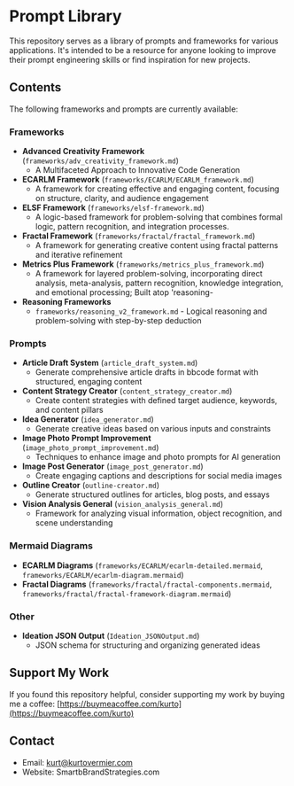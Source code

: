 # Prompt Library

This repository serves as a library of prompts and frameworks for various applications. It's intended to be a resource for anyone looking to improve their prompt engineering skills or find inspiration for new projects.

## Contents

The following frameworks and prompts are currently available:

### Frameworks

- **Advanced Creativity Framework** (`frameworks/adv_creativity_framework.md`)
    - A Multifaceted Approach to Innovative Code Generation
- **ECARLM Framework** (`frameworks/ECARLM/ECARLM_framework.md`)
    - A framework for creating effective and engaging content, focusing on structure, clarity, and audience engagement
- **ELSF Framework** (`frameworks/elsf-framework.md`)
    - A logic-based framework for problem-solving that combines formal logic, pattern recognition, and integration processes.
- **Fractal Framework** (`frameworks/fractal/fractal_framework.md`)
    - A framework for generating creative content using fractal patterns and iterative refinement
- **Metrics Plus Framework** (`frameworks/metrics_plus_framework.md`)
    - A framework for layered problem-solving, incorporating direct analysis, meta-analysis, pattern recognition, knowledge integration, and emotional processing; Built atop 'reasoning-
- **Reasoning Frameworks**
    - `frameworks/reasoning_v2_framework.md` - Logical reasoning and problem-solving with step-by-step deduction


### Prompts

- **Article Draft System** (`article_draft_system.md`)
    - Generate comprehensive article drafts in bbcode format with structured, engaging content
- **Content Strategy Creator** (`content_strategy_creator.md`)
    - Create content strategies with defined target audience, keywords, and content pillars
- **Idea Generator** (`idea_generator.md`)
    - Generate creative ideas based on various inputs and constraints
- **Image Photo Prompt Improvement** (`image_photo_prompt_improvement.md`)
    - Techniques to enhance image and photo prompts for AI generation
- **Image Post Generator** (`image_post_generator.md`)
    - Create engaging captions and descriptions for social media images
- **Outline Creator** (`outline-creator.md`)
    - Generate structured outlines for articles, blog posts, and essays
- **Vision Analysis General** (`vision_analysis_general.md`)
    - Framework for analyzing visual information, object recognition, and scene understanding

### Mermaid Diagrams

- **ECARLM Diagrams** (`frameworks/ECARLM/ecarlm-detailed.mermaid`, `frameworks/ECARLM/ecarlm-diagram.mermaid`)
- **Fractal Diagrams** (`frameworks/fractal/fractal-components.mermaid`, `frameworks/fractal/fractal-framework-diagram.mermaid`)

### Other

- **Ideation JSON Output** (`Ideation_JSONOutput.md`)
    - JSON schema for structuring and organizing generated ideas


## Support My Work

If you found this repository helpful, consider supporting my work by buying me a coffee: [https://buymeacoffee.com/kurto](https://buymeacoffee.com/kurto)

## Contact

- Email: kurt@kurtovermier.com
- Website: SmartbBrandStrategies.com
